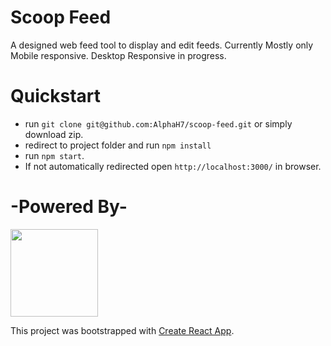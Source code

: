 # Scoop Feed
A designed web feed tool to display and edit feeds. Currently Mostly only Mobile responsive. Desktop Responsive in progress.

# Quickstart
  - run ```git clone git@github.com:AlphaH7/scoop-feed.git```  or simply download zip.
  - redirect to project folder and run ```npm install```
  - run ```npm start```.
  - If not automatically redirected open ```http://localhost:3000/``` in browser.

# -Powered By-
 <img src="http://ax.vacau.com/images/reactpackage.png" height="140">

This project was bootstrapped with [Create React App](https://github.com/facebook/create-react-app).
